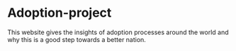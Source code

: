 # Adoption-project
This website gives the insights of adoption processes around the world and why this is a good step towards a better nation.
